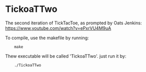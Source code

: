 # TickoaTTwo
The second iteration of TickTacToe, as prompted by Oats Jenkins: https://www.youtube.com/watch?v=ePxrVU4M9uA

To compile, use the makefile by running:

        make

Thew executable will be called 'TickoaTTwo'. just run it by:

        ./TickoaTTwo
